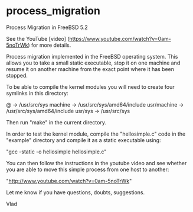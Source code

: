 process_migration
=================

Process Migration in FreeBSD 5.2

See the YouTube [video] (https://www.youtube.com/watch?v=0am-5noTrWk) for more details.

Process migration implemented in the FreeBSD operating system. This allows you to take a small static executable, stop it on one machine and resume it on another machine from the exact point where it has been stopped.

To be able to compile the kernel modules you will need to create four symlinks in this directory:

@ -> /usr/src/sys
machine -> /usr/src/sys/amd64/include
usr/machine -> /usr/src/sys/amd64/include
usr/sys -> /usr/src/sys

Then run "make" in the current directory.

In order to test the kernel module, compile the "hellosimple.c" code in the "example" directory
and compile it as a static executable using:

"gcc -static -o hellosimple hellosimple.c"

You can then follow the instructions in the youtube video and see whether you are able to move
this simple process from one host to another:

"http://www.youtube.com/watch?v=0am-5noTrWk"

Let me know if you have questions, doubts, suggestions.

Vlad
